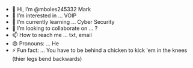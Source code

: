 - 👋 Hi, I’m @mboles245332    Mark
- 👀 I’m interested in ...    VOIP
- 🌱 I’m currently learning ...  Cyber Security
- 💞️ I’m looking to collaborate on ...  ?
- 📫 How to reach me ...    txt, email
- 😄 Pronouns: ...      He
- ⚡ Fun fact: ...      You have to be behind a chicken to kick 'em in the knees  (thier legs bend backwards)

<!---
mboles245332/mboles245332 is a ✨ special ✨ repository because its `README.md` (this file) appears on your GitHub profile.
You can click the Preview link to take a look at your changes.
--->
